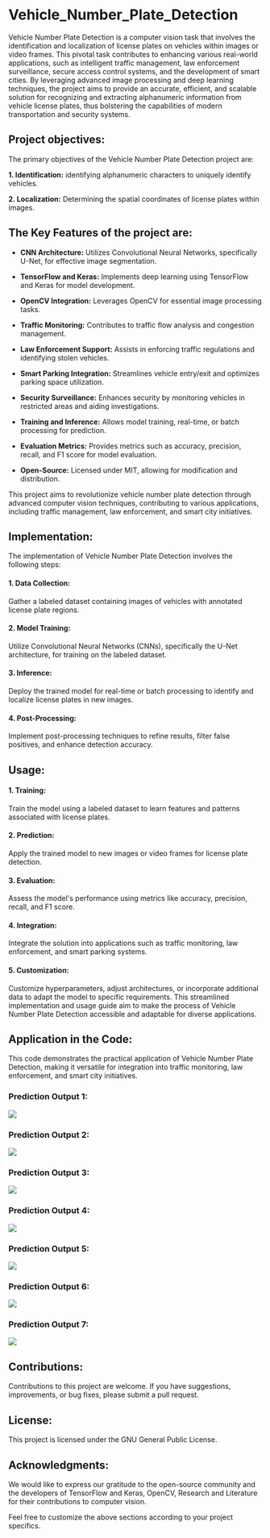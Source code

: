 # Vehicle_Number_Plate_Detection
Vehicle Number Plate Detection is a computer vision task that involves the identification and localization of license plates on vehicles within images or video frames. This pivotal task contributes to enhancing various real-world applications, such as intelligent traffic management, law enforcement surveillance, secure access control systems, and the development of smart cities. By leveraging advanced image processing and deep learning techniques, the project aims to provide an accurate, efficient, and scalable solution for recognizing and extracting alphanumeric information from vehicle license plates, thus bolstering the capabilities of modern transportation and security systems.


## Project objectives:
The primary objectives of the Vehicle Number Plate Detection project are:

**1. Identification:** identifying alphanumeric characters to uniquely identify vehicles.

**2. Localization:** Determining the spatial coordinates of license plates within images.


## The Key Features of the project are:

- **CNN Architecture:** Utilizes Convolutional Neural Networks, specifically U-Net, for effective image segmentation.

- **TensorFlow and Keras:** Implements deep learning using TensorFlow and Keras for model development.

- **OpenCV Integration:** Leverages OpenCV for essential image processing tasks.

- **Traffic Monitoring:** Contributes to traffic flow analysis and congestion management.

- **Law Enforcement Support:** Assists in enforcing traffic regulations and identifying stolen vehicles.

- **Smart Parking Integration:** Streamlines vehicle entry/exit and optimizes parking space utilization.

- **Security Surveillance:** Enhances security by monitoring vehicles in restricted areas and aiding investigations.

- **Training and Inference:** Allows model training, real-time, or batch processing for prediction.

- **Evaluation Metrics:** Provides metrics such as accuracy, precision, recall, and F1 score for model evaluation.

- **Open-Source:** Licensed under MIT, allowing for modification and distribution.

This project aims to revolutionize vehicle number plate detection through advanced computer vision techniques, contributing to various applications, including traffic management, law enforcement, and smart city initiatives.


## Implementation:

The implementation of Vehicle Number Plate Detection involves the following steps:

#### 1. Data Collection:

Gather a labeled dataset containing images of vehicles with annotated license plate regions.

#### 2. Model Training:

Utilize Convolutional Neural Networks (CNNs), specifically the U-Net architecture, for training on the labeled dataset.

#### 3. Inference:

Deploy the trained model for real-time or batch processing to identify and localize license plates in new images.

#### 4. Post-Processing:

Implement post-processing techniques to refine results, filter false positives, and enhance detection accuracy.

## Usage:

#### 1. Training:

Train the model using a labeled dataset to learn features and patterns associated with license plates.

#### 2. Prediction:

Apply the trained model to new images or video frames for license plate detection.

#### 3. Evaluation:

Assess the model's performance using metrics like accuracy, precision, recall, and F1 score.

#### 4. Integration:

Integrate the solution into applications such as traffic monitoring, law enforcement, and smart parking systems.

#### 5. Customization:

Customize hyperparameters, adjust architectures, or incorporate additional data to adapt the model to specific requirements.
This streamlined implementation and usage guide aim to make the process of Vehicle Number Plate Detection accessible and adaptable for diverse applications.




## Application in the Code:
This code demonstrates the practical application of Vehicle Number Plate Detection, making it versatile for integration into traffic monitoring, law enforcement, and smart city initiatives.



### Prediction Output 1:

<img src="https://github.com/Ashish-Gore/Vehicle_Number_Plate_Detection/blob/main/assets/output1.png"/>

### Prediction Output 2:

<img src="https://github.com/Ashish-Gore/Vehicle_Number_Plate_Detection/blob/main/assets/output2.png"/>

### Prediction Output 3:

<img src="https://github.com/Ashish-Gore/Vehicle_Number_Plate_Detection/blob/main/assets/output3.png"/>

### Prediction Output 4:

<img src="https://github.com/Ashish-Gore/Vehicle_Number_Plate_Detection/blob/main/assets/output4.png"/>

### Prediction Output 5:

<img src="https://github.com/Ashish-Gore/Vehicle_Number_Plate_Detection/blob/main/assets/output5.png"/>

### Prediction Output 6:

<img src="https://github.com/Ashish-Gore/Vehicle_Number_Plate_Detection/blob/main/assets/output6.png"/>

### Prediction Output 7:

<img src="https://github.com/Ashish-Gore/Vehicle_Number_Plate_Detection/blob/main/assets/output7.png"/>


## Contributions:
Contributions to this project are welcome. If you have suggestions, improvements, or bug fixes, please submit a pull request.

## License:
This project is licensed under the GNU General Public License.

## Acknowledgments:
We would like to express our gratitude to the open-source community and the developers of TensorFlow and Keras, OpenCV, Research and Literature for their contributions to computer vision. 

Feel free to customize the above sections according to your project specifics.
